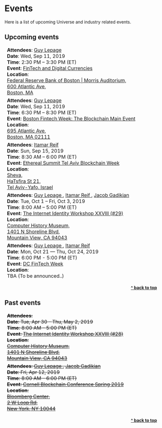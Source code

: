 # Events

Here is a list of upcoming Universe and industry related events.

## Upcoming events

<table class="table">
  <thead>
    <tr> <!-- EVENT -- Start ------------------------>
      <td>
        <b>Attendees</b>: 
          <a href="https://twitter.com/guylepage3">
            Guy Lepage
          </a>
          <br />
        <b>Date</b>: Wed, Sep 11, 2019 <br />
        <b>Time</b>: 2:30 PM – 3:30 PM (ET) <br />
        <b>Event</b>: 
        <a href="https://fintechanddigitalcurrencieswit.splashthat.com/">
          FinTech and Digital Currencies
        </a> <br />
        <b>Location</b>: <br />
        <a href="https://goo.gl/maps/Qht86KGzKBWh3vhEA">
          Federal Reserve Bank of Boston | Morris Auditorium, <br />
          600 Atlantic Ave, <br />
          Boston, MA
        </a>
      </td>
    </tr> <!-- EVENT -- End ------------------------->
    <tr> <!-- EVENT -- Start ------------------------>
      <td>
        <b>Attendees</b>: 
          <a href="https://twitter.com/guylepage3">
            Guy Lepage
          </a>
          <br />
        <b>Date</b>: Wed, Sep 11, 2019 <br />
        <b>Time</b>: 6:30 PM – 8:30 PM (ET) <br />
        <b>Event</b>: 
        <a href="https://www.meetup.com/Boston-Blockchain-Association/events/261883998/">
          Boston Fintech Week: The Blockchain Main Event
        </a> <br />
        <b>Location</b>: <br />
        <a href="https://goo.gl/maps/J3w8S3F4XaaTCUam9">
          695 Atlantic Ave, <br />
          Boston, MA 02111
        </a>
      </td>
    </tr> <!-- EVENT -- End ------------------------->
    <tr> <!-- EVENT -- Start ------------------------>
      <td>
        <b>Attendees</b>: 
          <a href="https://twitter.com/ItamarReif">
            Itamar Reif
          </a>
          <br />
        <b>Date</b>: Sun, Sep 15, 2019 <br />
        <b>Time</b>: 8:30 AM – 6:00 PM (ET) <br />
        <b>Event</b>: 
        <a href="https://www.etherealsummit.com/events/tel-aviv-2019">
          Ethereal Summit Tel Aviv Blockchain Week
        </a> <br />
        <b>Location</b>: <br />
        <a href="https://goo.gl/maps/MsX8chLp1tKfXaUF9">
          Sheva, <br />
          HaTsfira St 21, <br />
          Tel Aviv-Yafo, Israel
        </a>
      </td>
    </tr> <!-- EVENT -- End ------------------------->
    <tr> <!-- EVENT -- Start ------------------------>
      <td>
        <b>Attendees</b>: 
          <a href="https://twitter.com/guylepage3">
            Guy Lepage
          </a>, 
          <a href="https://twitter.com/ItamarReif">
            Itamar Reif
          </a>, 
          <a href="https://twitter.com/gadikian">
            Jacob Gadikian
          </a>
          <br />
        <b>Date</b>: Tue, Oct 1 – Fri, Oct 3, 2019 <br />
        <b>Time</b>: 8:00 AM – 5:00 PM (ET) <br />
        <b>Event</b>: 
        <a href="https://internetidentityworkshop.com/">
          The Internet Identity Workshop XXVIII (#29)
        </a> <br />
        <b>Location</b>: <br />
        <a href="https://goo.gl/maps/TWF3ubXU9mfSVDJ19">
          Computer History Museum, <br />
          1401 N Shoreline Blvd, <br />
          Mountain View, CA 94043
        </a>
      </td>
    </tr> <!-- EVENT -- End ------------------------->
    <tr> <!-- EVENT -- Start ------------------------>
      <td>
        <b>Attendees</b>: 
          <a href="https://twitter.com/guylepage3">
            Guy Lepage
          </a>, 
          <a href="https://twitter.com/ItamarReif">
            Itamar Reif
          </a>
          <br />
        <b>Date</b>: Mon, Oct 21 — Thu, Oct 24, 2019 <br />
        <b>Time</b>: 6:00 PM - 5:00 PM (ET) <br />
        <b>Event</b>: 
        <a href="https://dcfintechweek.org/">
          DC FinTech Week
        </a> <br />
        <b>Location</b>: <br />
        TBA (To be announced..)
      </td>
    </tr><!-- EVENT -- End ------------------------->
  </thead>
</table>

<div align="right">
    <b><a href="#events">^ back to top</a></b>
</div>


## Past events

<table class="table">
  <thead>
    <tr> <!-- EVENT -- Start ------------------------>
      <td>
        <del>
        <b>Attendees</b>:
          <br />
        <b>Date</b>: Tue, Apr 30 – Thu, May 2, 2019 <br />
        <b>Time</b>: 8:00 AM – 5:00 PM (ET) <br />
        <b>Event</b>: 
        <a href="https://internetidentityworkshop.com/">
          The Internet Identity Workshop XXVIII (#28)
        </a> <br />
        <b>Location</b>: <br />
        <a href="https://goo.gl/maps/TWF3ubXU9mfSVDJ19">
          Computer History Museum, <br />
          1401 N Shoreline Blvd, <br />
          Mountain View, CA 94043
        </a>
        </del>
      </td>
    </tr> <!-- EVENT -- End ------------------------->
    <tr> <!-- EVENT -- Start ------------------------>
      <td>
        <del>
        <b>Attendees</b>: 
          <a href="https://twitter.com/guylepage3">
            Guy Lepage
          </a>, 
          <a href="https://twitter.com/gadikian">
            Jacob Gadikian
          </a>
          <br />
        <b>Date</b>: Fri, Apr 12, 2019 <br />
        <b>Time</b>: 8:00 AM – 6:00 PM (ET) <br />
        <b>Event</b>: 
        <a href="https://www.cbspringconference.org/">
          Cornell Blockchain Conference Spring 2019
        </a> <br />
        <b>Location</b>: <br />
        <a href="https://goo.gl/maps/Qo9k2g8Q37sZbzCr8">
          Bloomberg Center, <br />
          2 W Loop Rd, <br />
          New York, NY 10044
        </a>
        </del>
      </td>
    </tr> <!-- EVENT -- End ------------------------->
  </thead>
</table>

<div align="right">
    <b><a href="#events">^ back to top</a></b>
</div>

